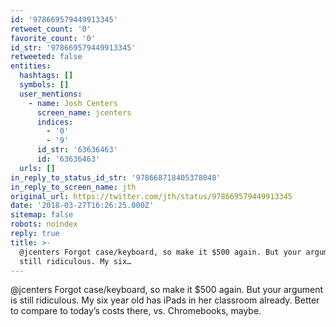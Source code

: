 ```yaml
---
id: '978669579449913345'
retweet_count: '0'
favorite_count: '0'
id_str: '978669579449913345'
retweeted: false
entities:
  hashtags: []
  symbols: []
  user_mentions:
    - name: Josh Centers
      screen_name: jcenters
      indices:
        - '0'
        - '9'
      id_str: '63636463'
      id: '63636463'
  urls: []
in_reply_to_status_id_str: '978668718405378048'
in_reply_to_screen_name: jth
original_url: https://twitter.com/jth/status/978669579449913345
date: '2018-03-27T16:26:25.000Z'
sitemap: false
robots: noindex
reply: true
title: >-
  @jcenters Forgot case/keyboard, so make it $500 again. But your argument is
  still ridiculous. My six…
---
```


@jcenters Forgot case/keyboard, so make it $500 again. But your argument is still ridiculous. My six year old has iPads in her classroom already. Better to compare to today’s costs there, vs. Chromebooks, maybe.